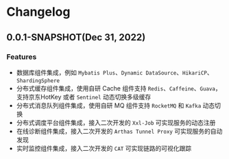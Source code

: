 # Changelog

## 0.0.1-SNAPSHOT(Dec 31, 2022)

### Features

- 数据库组件集成，例如 `Mybatis Plus`、`Dynamic DataSource`、`HikariCP`、`ShardingSphere`
- 分布式缓存组件集成，使用自研 Cache 组件支持 `Redis`、`Caffeine`、`Guava`，支持京东HotKey 或者 
  `Sentinel` 动态切换多级缓存
- 分布式消息队列组件集成，使用自研 MQ 组件支持 `RocketMQ` 和 `Kafka` 动态切换
- 分布式调度平台组件集成，接入二次开发的 `Xxl-Job` 可实现服务的动态注册
- 在线诊断组件集成，接入二次开发的 `Arthas Tunnel Proxy` 可实现服务的自动发现
- 实时监控组件集成，接入二次开发的 `CAT` 可实现链路的可视化跟踪
